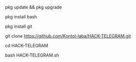 pkg update && pkg upgrade

pkg install bash

pkg install git

git clone https://github.com/Kontol-laba/HACK-TELEGRAM.git

cd HACK-TELEGRAM

bash HACK-TELEGRAM.sh
